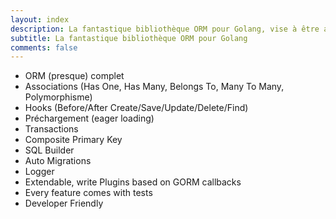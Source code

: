 ```yaml
---
layout: index
description: La fantastique bibliothèque ORM pour Golang, vise à être adaptée pour les développeurs.
subtitle: La fantastique bibliothèque ORM pour Golang
comments: false
---
```


* <i class="fa fa-arrow-circle-right" aria-hidden="true"></i> ORM (presque) complet
* <i class="fa fa-arrow-circle-right" aria-hidden="true"></i> Associations (Has One, Has Many, Belongs To, Many To Many, Polymorphisme)
* <i class="fa fa-arrow-circle-right" aria-hidden="true"></i> Hooks (Before/After Create/Save/Update/Delete/Find)
* <i class="fa fa-arrow-circle-right" aria-hidden="true"></i> Préchargement (eager loading)
* <i class="fa fa-arrow-circle-right" aria-hidden="true"></i> Transactions
* <i class="fa fa-arrow-circle-right" aria-hidden="true"></i> Composite Primary Key
* <i class="fa fa-arrow-circle-right" aria-hidden="true"></i> SQL Builder
* <i class="fa fa-arrow-circle-right" aria-hidden="true"></i> Auto Migrations
* <i class="fa fa-arrow-circle-right" aria-hidden="true"></i> Logger
* <i class="fa fa-arrow-circle-right" aria-hidden="true"></i> Extendable, write Plugins based on GORM callbacks
* <i class="fa fa-arrow-circle-right" aria-hidden="true"></i> Every feature comes with tests
* <i class="fa fa-arrow-circle-right" aria-hidden="true"></i> Developer Friendly